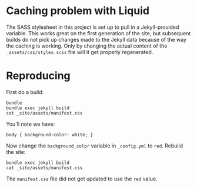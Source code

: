 # Caching problem with Liquid

The SASS stylesheet in this project is set up to pull in a Jekyll-provided
variable. This works great on the first generation of the site, but subsequent
builds do not pick up changes made to the Jekyll data because of the way the
caching is working. Only by changing the actual content of the
`_assets/css/styles.scss` file will it get properly regenerated.

# Reproducing

First do a build:

```
bundle
bundle exec jekyll build
cat _site/assets/manifest.css
```

You'll note we have:

```
body { background-color: white; }
```

Now change the `background_color` variable in `_config.yml` to `red`. Rebuild
the site:

```
bundle exec jekyll build
cat _site/assets/manifest.css
```

The `manifest.css` file did not get updated to use the `red` value.


